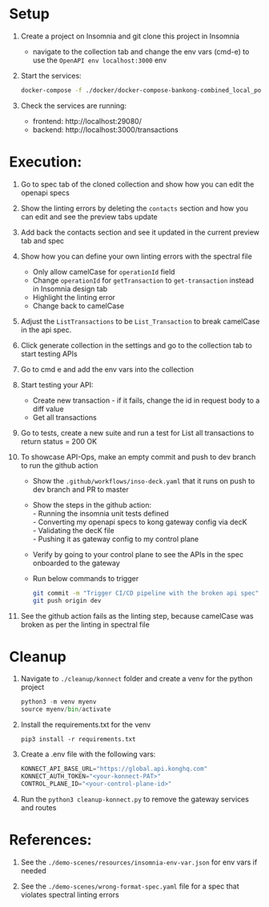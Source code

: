 # Setup
1. Create a project on Insomnia and git clone this project in Insomnia

    - navigate to the collection tab and change the env vars (cmd-e) to use the `OpenAPI env localhost:3000` env

3. Start the services:

    ```bash
    docker-compose -f ./docker/docker-compose-bankong-combined_local_portchange.yaml up -d
    ```

4. Check the services are running:
    - frontend: http://localhost:29080/
    - backend: http://localhost:3000/transactions

# Execution:

1. Go to spec tab of the cloned collection and show how you can edit the openapi specs

2. Show the linting errors by deleting the `contacts` section and how you can edit and see the preview tabs update

3. Add back the contacts section and see it updated in the current preview tab and spec

4. Show how you can define your own linting errors with the spectral file
    - Only allow camelCase for `operationId` field
    - Change `operationId` for `getTransaction` to `get-transaction` instead in Insomnia design tab
    - Highlight the linting error
    - Change back to camelCase

5. Adjust the `ListTransactions` to be `List_Transaction` to break camelCase in the api spec.

6. Click generate collection in the settings and go to the collection tab to start testing APIs

7. Go to cmd e and add the env vars into the collection

8. Start testing your API:
    - Create new transaction - if it fails, change the id in request body to a diff value
    - Get all transactions

9. Go to tests, create a new suite and run a test for List all transactions to return status = 200 OK

10. To showcase API-Ops, make an empty commit and push to dev branch to run the github action
    - Show the `.github/workflows/inso-deck.yaml` that it runs on push to dev branch and PR to master
    - Show the steps in the github action: <br/>
          - Running the insomnia unit tests defined <br/>
          - Converting my openapi specs to kong gateway config via decK <br/>
          - Validating the decK file <br/>
          - Pushing it as gateway config to my control plane <br/>
    - Verify by going to your control plane to see the APIs in the spec onboarded to the gateway
    - Run below commands to trigger

        ```bash
        git commit -m "Trigger CI/CD pipeline with the broken api spec"
        git push origin dev
        ```

  11. See the github action fails as the linting step, because camelCase was broken as per the linting in spectral file
# Cleanup

1. Navigate to `./cleanup/konnect` folder and create a venv for the python project

    ```python
    python3 -m venv myenv
    source myenv/bin/activate
    ```

2. Install the requirements.txt for the venv

    `pip3 install -r requirements.txt`

3. Create a .env file with the following vars:

    ```python
    KONNECT_API_BASE_URL="https://global.api.konghq.com"
    KONNECT_AUTH_TOKEN="<your-konnect-PAT>"
    CONTROL_PLANE_ID="<your-control-plane-id>"
    ```

4. Run the `python3 cleanup-konnect.py` to remove the gateway services and routes

# References:

1. See the `./demo-scenes/resources/insomnia-env-var.json` for env vars if needed

2. See the `./demo-scenes/wrong-format-spec.yaml` file for a spec that violates spectral linting errors
